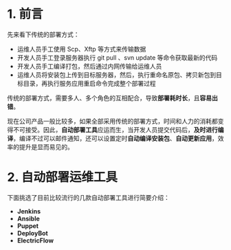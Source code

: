 # 1. 前言

先来看下传统的部署方式：

- 运维人员手工使用 Scp、Xftp 等方式来传输数据
- 开发人员手工登录服务器执行 git pull 、svn update 等命令获取最新的代码
- 开发人员手工编译打包，然后通过内网传输给运维人员
- 运维人员将安装包上传到目标服务器，然后，执行重命名原包、拷贝新包到目标目录，再执行服务应用重启命令完成整个部署过程

传统的部署方式，需要多人、多个角色的互相配合，导致**部署耗时长**，且**容易出错**。

现在公司产品一般比较多，如果全部采用传统的部署方式，时间和人力的消耗都变得不可接受。因此，**自动部署工具**应运而生，当开发人员提交代码后，**及时进行编译**，编译不过可以邮件通知，还可以设置定时**自动编译安装包**、**自动更新应用**，效率的提升是显而易见的。

# 2. 自动部署运维工具

下面挑选了目前比较流行的几款自动部署工具进行简要介绍：

- **Jenkins**
- **Ansible**
- **Puppet**
- **DeployBot**
- **ElectricFlow**